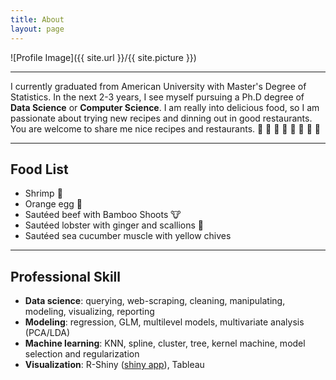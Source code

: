 ```yaml
---
title: About
layout: page
---
```

![Profile Image]({{ site.url }}/{{ site.picture }})

<hr>
<p>I currently graduated from American University with Master's Degree of Statistics. In the next 2-3 years, I see myself pursuing a Ph.D degree of <b>Data Science</b> or <b>Computer Science</b>. I am really into delicious food, so I am passionate about trying new recipes and dinning out in good restaurants. You are welcome to share me nice recipes and restaurants. 🍕 🍔 🍟 🍗 🍖 🍝 🍛 🍤
</p>

<hr>
<h2>Food List</h2>

<ul>
	<li>Shrimp  🍤</li>
	<li>Orange egg 🥚</li>
	<li>Sautéed beef with Bamboo Shoots 🐮</li>
	<li>Sautéed lobster with ginger and scallions 🦞</li>
	<li>Sautéed sea cucumber muscle with yellow chives  </li>
</ul>

<hr>
<h2>Professional Skill</h2>

<ul class="skill-list">
	<li><b>Data science</b>: querying, web-scraping, cleaning, manipulating, modeling, visualizing, reporting</li>
	<li><b>Modeling</b>: regression, GLM, multilevel models, multivariate analysis (PCA/LDA)</li>
	<li><b>Machine learning</b>: KNN, spline, cluster, tree, kernel machine, model selection and regularization</li>
	<li><b>Visualization</b>: R-Shiny (<a href="https://lobs.shinyapps.io/H1B_map/">shiny app</a>), Tableau</li>
</ul>
